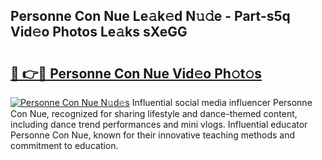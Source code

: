 ## Personne Con Nue Le𝚊k𝚎d N𝚞𝚍e - Part-s5q Vid𝚎o Photos Le𝚊ks sXeGG

# <h2><a href="http://fb9vq7.evod.top/?m=Personne+Con+Nue">🔗 👉🔴 Personne Con Nue Vid𝚎o Ph𝚘t𝚘s</a></h2>

[![Personne Con Nue N𝚞d𝚎s](https://i.imgur.com/8V9OHl7.gif)](http://fb9vq7.evod.top/?m=Personne+Con+Nue)
Influential social media influencer Personne Con Nue, recognized for sharing lifestyle and dance-themed content, including dance trend performances and mini vlogs. Influential educator Personne Con Nue, known for their innovative teaching methods and commitment to education. 
